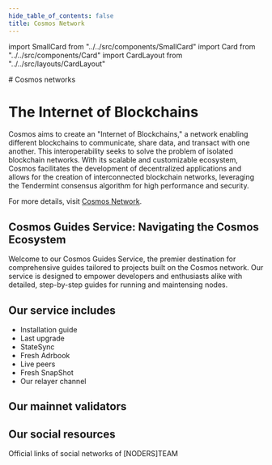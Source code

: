 ```yaml
---
hide_table_of_contents: false
title: Cosmos Network
---
```


import SmallCard from "../../src/components/SmallCard"
import Card from "../../src/components/Card"
import CardLayout from "../../src/layouts/CardLayout"

<div class="h1-with-icon icon-cosmos">
# Cosmos networks
</div>

# The Internet of Blockchains

Cosmos aims to create an "Internet of Blockchains," a network enabling different blockchains to communicate, share data, and transact with one another. This interoperability seeks to solve the problem of isolated blockchain networks. With its scalable and customizable ecosystem, Cosmos facilitates the development of decentralized applications and allows for the creation of interconnected blockchain networks, leveraging the Tendermint consensus algorithm for high performance and security.

For more details, visit [Cosmos Network](https://cosmos.network/).

## Cosmos Guides Service: Navigating the Cosmos Ecosystem

Welcome to our Cosmos Guides Service, the premier destination for comprehensive guides tailored to projects built on the Cosmos network. Our service is designed to empower developers and enthusiasts alike with detailed, step-by-step guides for running and maintensing nodes.

## Our service includes

* Installation guide
* Last upgrade
* StateSync
* Fresh Adrbook
* Live peers
* Fresh SnapShot      
* Our relayer channel

## Our mainnet validators

<CardLayout autoFitEnabled={true}>
    <Card
        to="https://nodersteam.com/networks/"
        header={{
            label: "[NODERS]TEAM",
            translateId: "development-setup",
        }}
        body={{
            label: "Trusted blockchain validator",
        }}
        iconPath="img/kotlin-icon.svg"
    />
</CardLayout>

## Our social resources
Official links of social networks of [NODERS]TEAM

<CardLayout autoFitEnabled={false}>
    <SmallCard to="https://nodersteam.com/" header={{label: "Website", translateId: "social-telegram"}} iconPath="img/website-icon.svg"/>
    <SmallCard to="https://github.com/nodersteam" header={{label: "GitHub", translateId: "social-telegram"}} iconPath="img/github-icon.svg"/>
    <SmallCard to="https://twitter.com/NODERS_TEAM" header={{label: "X", translateId: "social-telegram"}} iconPath="img/x-icon.svg"/>
    <SmallCard to="https://t.me/nodersteam" header={{label: "Telegram", translateId: "social-telegram"}} iconPath="img/telegram-icon.svg"/>
</CardLayout>
